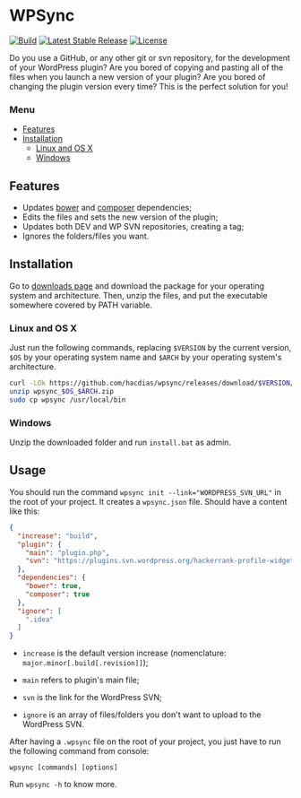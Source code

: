 # WPSync

[![Build](https://img.shields.io/travis/hacdias/wpsync.svg?style=flat-square)](https://travis-ci.org/hacdias/wpsync)
[![Latest Stable Release](https://img.shields.io/github/release/hacdias/wpsync.svg?style=flat-square)](https://github.com/hacdias/wpsync/releases)
[![License](https://img.shields.io/github/license/hacdias/wpsync.svg?style=flat-square)](https://github.com/hacdias/wpsync/blob/master/LICENSE)

Do you use a GitHub, or any other git or svn repository, for the development of your WordPress plugin? Are you bored of copying and pasting all of the files when you launch a new version of your plugin? Are you bored of changing the plugin version every time? This is the perfect solution for you!

### Menu

- [Features](#features)
- [Installation](#installation)
  + [Linux and OS X](#linux-and-os-x)
  + [Windows](#windows)

## Features

* Updates [bower](https://github.com/bower/bower) and [composer](https://github.com/composer/composer) dependencies;
* Edits the files and sets the new version of the plugin;
* Updates both DEV and WP SVN repositories, creating a tag;
* Ignores the folders/files you want.

## Installation

Go to [downloads page](https://github.com/hacdias/wpsync/releases) and download the package for your operating system and architecture. Then, unzip the files, and put the executable somewhere covered by PATH variable.

### Linux and OS X

Just run the following commands, replacing ```$VERSION``` by the current version, ```$OS``` by your operating system name and ```$ARCH``` by your operating system's architecture.

```bash
curl -LOk https://github.com/hacdias/wpsync/releases/download/$VERSION/$OS_$ARCH.zip
unzip wpsync_$OS_$ARCH.zip
sudo cp wpsync /usr/local/bin
```

### Windows

Unzip the downloaded folder and run ```install.bat``` as admin.

## Usage

You should run the command ```wpsync init --link="WORDPRESS_SVN_URL"``` in the root of your project. It creates a ```wpsync.json``` file. Should have a content like this:

```json
{
  "increase": "build",
  "plugin": {
    "main": "plugin.php",
    "svn": "https://plugins.svn.wordpress.org/hackerrank-profile-widget/",
  },
  "dependencies": {
    "bower": true,
    "composer": true
  },
  "ignore": [
    ".idea"
  ]
}

```

* ```increase``` is the default version increase (nomenclature: ```major.minor[.build[.revision]]```);

* ```main``` refers to plugin's main file;

* ```svn``` is the link for the WordPress SVN;

* ```ignore``` is an array of files/folders you don't want to upload to the WordPress SVN.

After having a ```.wpsync``` file on the root of your project, you just have to run the following command from console:

```
wpsync [commands] [options]
```

Run ```wpsync -h``` to know more.

